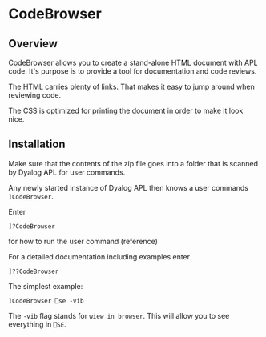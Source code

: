 # CodeBrowser


## Overview

CodeBrowser allows you to create a stand-alone HTML document with APL code. It's purpose is to provide a tool for documentation and code reviews.

The HTML carries plenty of links. That makes it easy to jump around when reviewing code.

The CSS is optimized for printing the document in order to make it look nice.


## Installation

Make sure that the contents of the zip file goes into a folder that is scanned by Dyalog APL for user commands.

Any newly started instance of Dyalog APL then knows a user commands `]CodeBrowser`.

Enter 

```
]?CodeBrowser
```

for how to run the user command (reference)

For a detailed documentation including examples enter

```
]??CodeBrowser
```

The simplest example:

```
]CodeBrowser ⎕se -vib
```

The `-vib` flag stands for `wiew in browser`. This will allow you to see everything in `⎕SE`.
